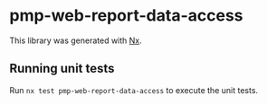 # pmp-web-report-data-access

This library was generated with [Nx](https://nx.dev).

## Running unit tests

Run `nx test pmp-web-report-data-access` to execute the unit tests.
